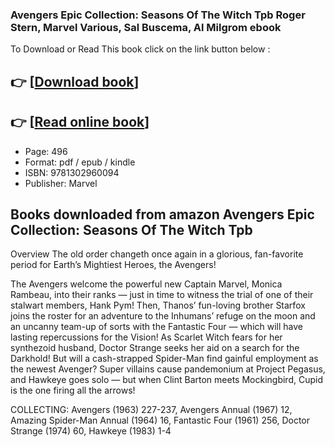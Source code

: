 ### Avengers Epic Collection: Seasons Of The Witch Tpb Roger Stern, Marvel Various, Sal Buscema, Al Milgrom ebook

To Download or Read This book click on the link button below :

## 👉  [**[Download book](http://get-pdfs.com/download.php?group=book&from=github.com&id=721998&lnk=1079 "Download book")**]

## 👉  [**[Read online book](http://get-pdfs.com/download.php?group=book&from=github.com&id=721998&lnk=1079 "Read online book")**]


* Page: 496
* Format: pdf / epub / kindle
* ISBN: 9781302960094
* Publisher: Marvel



## Books downloaded from amazon Avengers Epic Collection: Seasons Of The Witch Tpb


Overview
The old order changeth once again in a glorious, fan-favorite period for Earth’s Mightiest Heroes, the Avengers!
 
 The Avengers welcome the powerful new Captain Marvel, Monica Rambeau, into their ranks — just in time to witness the trial of one of their stalwart members, Hank Pym! Then, Thanos’ fun-loving brother Starfox joins the roster for an adventure to the Inhumans’ refuge on the moon and an uncanny team-up of sorts with the Fantastic Four — which will have lasting repercussions for the Vision! As Scarlet Witch fears for her synthezoid husband, Doctor Strange seeks her aid on a search for the Darkhold! But will a cash-strapped Spider-Man find gainful employment as the newest Avenger? Super villains cause pandemonium at Project Pegasus, and Hawkeye goes solo — but when Clint Barton meets Mockingbird, Cupid is the one firing all the arrows!
 
 COLLECTING: Avengers (1963) 227-237, Avengers Annual (1967) 12, Amazing Spider-Man Annual (1964) 16, Fantastic Four (1961) 256, Doctor Strange (1974) 60, Hawkeye (1983) 1-4




